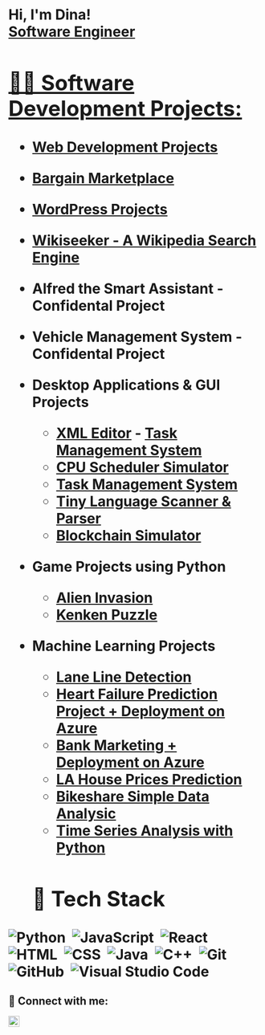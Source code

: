 <h1>Hi, I'm Dina! <br/><a href="https://github.com/dinaabdulrasoul">Software Engineer</a> <a href="https://www.linkedin.com/in/dina-abdulrasoul">  

<h2>👨‍💻 Software Development Projects:</h2>  
  
  - <b> Web Development Projects  </b>  
  - [Bargain Marketplace](https://github.com/dinaabdulrasoul/Bargain-Marketplace-Frontend)    
  - [WordPress Projects](https://github.com/dinaabdulrasoul/WordPress-Development)    
  - [Wikiseeker - A Wikipedia Search Engine](https://github.com/dinaabdulrasoul/Wiki-Seeker)    
  - Alfred the Smart Assistant - Confidental Project    
  - Vehicle Management System - Confidental Project    

- <b> Desktop Applications & GUI Projects</b>
  - [XML Editor](https://github.com/dinaabdulrasoul/xml-editor)  - [Task Management System](https://github.com/dinaabdulrasoul/TMS)
  - [CPU Scheduler Simulator](https://github.com/dinaabdulrasoul/CPU-Job-Scheduler)
  - [Task Management System](https://github.com/dinaabdulrasoul/TMS)
  - [Tiny Language Scanner & Parser](https://github.com/dinaabdulrasoul/Tiny_Scanner)
  - [Blockchain Simulator](https://github.com/dinaabdulrasoul/blockchain)

- <b> Game Projects using Python</b>
  - [Alien Invasion](https://github.com/dinaabdulrasoul/Alien-Invasion-Game)</b>
  - [Kenken Puzzle](https://github.com/dinaabdulrasoul/Kenken-puzzle)

- <b> Machine Learning Projects</b>
  - [Lane Line Detection](https://github.com/dinaabdulrasoul/Lane_Line_Detection)
  - [Heart Failure Prediction Project + Deployment on Azure](https://github.com/dinaabdulrasoul/Heart-Failure-Prediction)
  - [Bank Marketing + Deployment on Azure](https://github.com/dinaabdulrasoul/Bank-Marketing-Campaigns-with-Deployment)
  - [LA House Prices Prediction](https://github.com/dinaabdulrasoul/LA-Housing-Prices-Predications)
  - [Bikeshare Simple Data Analysic](https://github.com/dinaabdulrasoul/Bikeshare-Simple-Data-Analysis)
  - [Time Series Analysis with Python](https://github.com/dinaabdulrasoul/Time-Series-Analysis-with-Python)

  <h2> 🧰 Tech Stack </h2>
![Python](https://img.shields.io/badge/-Python-05122A?style=flat&logo=python)&nbsp;
![JavaScript](https://img.shields.io/badge/-JavaScript-05122A?style=flat&logo=javascript)&nbsp;
![React](https://img.shields.io/badge/-React-05122A?style=flat&logo=react)&nbsp;
![HTML](https://img.shields.io/badge/-HTML-05122A?style=flat&logo=HTML5)&nbsp;
![CSS](https://img.shields.io/badge/-CSS-05122A?style=flat&logo=CSS3&logoColor=1572B6)&nbsp;
![Java](https://img.shields.io/badge/-Java-05122A?style=flat&logo=Java&logoColor=FFA518)&nbsp;
![C++](https://img.shields.io/badge/-C++-05122A?style=flat&logo=C%2B%2B&logoColor=00599C)&nbsp;
![Git](https://img.shields.io/badge/-Git-05122A?style=flat&logo=git)&nbsp;
![GitHub](https://img.shields.io/badge/-GitHub-05122A?style=flat&logo=github)&nbsp;
![Visual Studio Code](https://img.shields.io/badge/-Visual%20Studio%20Code-05122A?style=flat&logo=visual-studio-code&logoColor=007ACC)&nbsp;
  
<h2> 🤳 Connect with me:</h2>

[<img align="left" alt="JoshMadakor | LinkedIn" width="22px" src="https://cdn.jsdelivr.net/npm/simple-icons@v3/icons/linkedin.svg" />][linkedin]
  
[linkedin]: https://linkedin.com/in/dina-abdulrasoul

